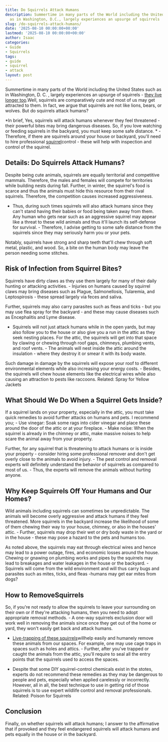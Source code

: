 ```yaml
---
title: Do Squirrels Attack Humans
description: Summertime in many parts of the World including the United States such
  as in Washington, D.C., largely experiences an upsurge of squirrels
slug: /do-squirrels-attack-humans/
date: '2025-08-10 00:00:00+00:00'
lastmod: '2025-08-10 00:00:00+00:00'
author: Isaac
categories:
- Guide
- Squirrels
tags:
- guide
- squirrel
- attack
layout: post
---
```

Summertime in many parts of the World including the United States such as in Washington, D. C. , largely experiences an upsurge of squirrels - [they live longer too](https://pestpolicy.com/how-long-do-squirrels-live/).Well, squirrels are comparatively cute and most of us may get attracted to them. In fact, we argue that squirrels are not like lions, bears, or wolves. But do squirrels attack humans?

*In brief, Yes, squirrels will attack humans whenever they feel threatened - their powerful bites may bring dangerous diseases. So, if you love watching or feeding squirrels in the backyard, you must keep some safe distance. * - Therefore, if there are squirrels around your house or backyard, you'll need to hire professional [squirrel](https://pestpolicy.com/do-squirrels-carry-ticks/)control - these will help with inspection and control of the squirrel.

##  Details: Do Squirrels Attack Humans?

Despite being cute animals, squirrels are equally territorial and competitive mammals. Therefore, the males and females will compete for territories while building nests during fall. Further, in winter, the squirrel's food is scarce and thus the animals must hide this resource from their rival squirrels. Therefore, the competition causes increased aggressiveness.

- Thus, during such times squirrels will also attack humans since they can't stand having their babies or food being taken away from them. Any human who gets near such as an aggressive squirrel may appear like a threat to these wild animals and thus it'll launch its self-defense for survival. - Therefore, I advise getting to some safe distance from the squirrels since they may seriously harm you or your pets.

Notably, squirrels have strong and sharp teeth that'll chew through soft metal, plastic, and wood. So, a bite on the human body may leave the person needing some stitches.

##  Risk of Infection from Squirrel Bites?

Squirrels have dirty claws as they use them largely for many of their daily hunting or attacking activities. - Injuries on humans caused by squirrel claws may bring diseases such as Plague, Salmonellosis, Tularemia, and Leptospirosis - these spread largely via feces and saliva.

Further, squirrels may also carry parasites such as fleas and ticks - but you may use flea spray for the backyard - and these may cause diseases such as Encephalitis and Lyme disease.

- Squirrels will not just attack humans while in the open yards, but may also follow you to the house or also give you a run in the attic as they seek nesting places. For the attic, the squirrels will get into that space by clawing or chewing through roof gaps, chimneys, plumbing vents, and roof vents. - The animals will nest inside the attic around the insulation - where they destroy it or smear it with its body waste.

Such damage in damage by the squirrels will expose your roof to different environmental elements while also increasing your energy costs. - Besides, the squirrels will chew house elements like the electrical wires while also causing an attraction to pests like raccoons. Related: Spray for Yellow Jackets

##  **What Should We Do When a Squirrel Gets Inside?**

If a squirrel lands on your property, especially in the attic, you must take quick remedies to avoid further attacks on humans and pets. I recommend you; - Use vinegar: Soak some rags into cider vinegar and place these around the door of the attic or at your fireplace. - Make noise: When the squirrel is already in the chimney or attic, make massive noises to help scare the animal away from your property.

Further, for any squirrel that is threatening to attack humans or is inside your property - consider hiring some professional remover and don't get overly close to the animals to avoid injury. - The pest control and removal experts will definitely understand the behavior of squirrels as compared to most of us. - Thus, the experts will remove the animals without hurting anyone.

##  Why Keep Squirrels Off Your Humans and Our Homes?

Wild animals including squirrels can sometimes be unpredictable. The animals will become overly aggressive and attack humans if they feel threatened. More squirrels in the backyard increase the likelihood of some of them chewing their way to your house, chimney, or also in the houses' attic. - Further, squirrels may drop their wet or dry body waste in the yard or in the house - these may pose a hazard to the pets and humans too.

As noted above, the squirrels may eat through electrical wires and hence may lead to a power outage, fires, and economic losses around the house. Chewing or gnawing on plumbing works and pipes by the squirrels may lead to breakages and water leakages in the house or the backyard. - Squirrels will come from the wild environment and will thus carry bugs and parasites such as mites, ticks, and fleas -humans may get ear mites from dogs?

##  How to RemoveSquirrels

So, if you're not ready to allow the squirrels to leave your surrounding on their own or if they're attacking humans, then you need to adopt appropriate removal methods. - A one-way squirrels exclusion door will work well in removing the animals since once they get out of the home or yard, they won't easily get back and attack humans.

- [Live-trapping of these squirrels](https://pestpolicy.com/how-to-get-rid-of-squirrels-in-the-yard/)willhelp easily and humanely remove these animals from our spaces. For example, one may use cage traps in spaces such as holes and attics. - Further, after you've trapped or caught the animals from the attic, you'll require to seal all the entry points that the squirrels used to access the spaces.

- Despite that some DIY squirrel-control chemicals exist in the stotes, experts do not recommend these remedies as they may be dangerous to people and pets, especially when applied carelessly or incorrectly. However, all in all, the best technique to use in getting rid of those squirrels is to use expert wildlife control and removal professionals. Related: Poison for Squirrels

##  Conclusion

Finally, on whether squirrels will attack humans; I answer to the affirmative that if provoked and they feel endangered squirrels will attack humans and pets equally in the house or in the backyard.